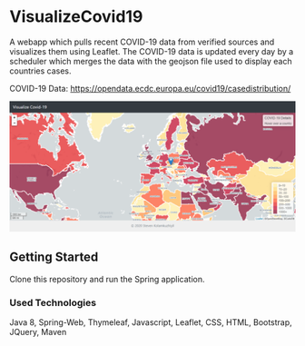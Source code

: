 # VisualizeCovid19

A webapp which pulls recent COVID-19 data from verified sources and visualizes them using Leaflet.
The COVID-19 data is updated every day by a scheduler which merges the data with the geojson file used to display each countries cases.

COVID-19 Data: https://opendata.ecdc.europa.eu/covid19/casedistribution/

![Application Screenshot](./Covid19_Screenshot.PNG)

## Getting Started

Clone this repository and run the Spring application.

### Used Technologies

Java 8, Spring-Web, Thymeleaf, Javascript, Leaflet, CSS, HTML, Bootstrap, JQuery, Maven
